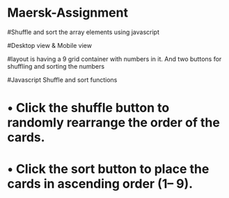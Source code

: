 # Maersk-Assignment

#Shuffle and sort the array elements using javascript

#Desktop view & Mobile view

#layout is having a 9 grid container with numbers in it. And two buttons for shuffling and sorting the numbers 

#Javascript Shuffle and sort functions

# • Click the shuffle button to randomly rearrange the order of the cards.
# • Click the sort button to place the cards in ascending order (1– 9).
